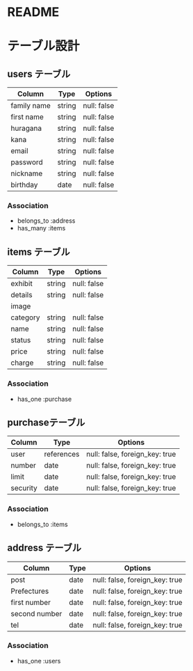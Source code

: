 # README

# テーブル設計

## users テーブル

| Column      | Type   | Options     |
| ----------- | ------ | ----------- |
| family name | string | null: false |
| first name  | string | null: false |
| huragana    | string | null: false |
| kana        | string | null: false |
| email       | string | null: false |
| password    | string | null: false |
| nickname    | string | null: false |
| birthday    | date   | null: false |

### Association

- belongs_to :address
- has_many :items


## items テーブル

| Column   | Type   | Options     |
| -------- | ------ | ----------- |
| exhibit  | string | null: false |
| details  | string | null: false |
| image    |        |             |
| category | string | null: false |
| name     | string | null: false |
| status   | string | null: false |
| price    | string | null: false |
| charge   | string | null: false |

### Association

- has_one :purchase


## purchaseテーブル

| Column   | Type       | Options                        |
| -------- | ---------- | ------------------------------ |
| user     | references | null: false, foreign_key: true |
| number   | date       | null: false, foreign_key: true |
| limit    | date       | null: false, foreign_key: true |
| security | date       | null: false, foreign_key: true |


### Association

- belongs_to :items

## address テーブル

| Column        | Type       | Options                        |
| ------------- | ---------- | ------------------------------ |
| post          | date       | null: false, foreign_key: true |
| Prefectures   | date       | null: false, foreign_key: true |
| first number  | date       | null: false, foreign_key: true |
| second number | date       | null: false, foreign_key: true |
| tel           | date       | null: false, foreign_key: true |




### Association

- has_one :users